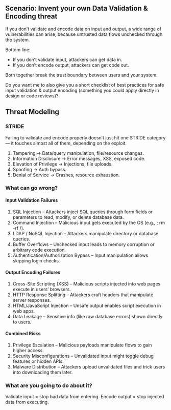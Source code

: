 ## Scenario: Invent your own Data Validation & Encoding threat

If you don’t validate and encode data on input and output, a wide range of vulnerabilities can arise, because untrusted data flows unchecked through the system. 

Bottom line:

- If you don’t validate input, attackers can get data in.
- If you don’t encode output, attackers can get code out.

Both together break the trust boundary between users and your system.

Do you want me to also give you a short checklist of best practices for safe input validation & output encoding (something you could apply directly in design or code reviews)?

## Threat Modeling

### STRIDE

Failing to validate and encode properly doesn’t just hit one STRIDE category — it touches almost all of them, depending on the exploit.

1. Tampering → Data/query manipulation, file/resource changes.
2. Information Disclosure → Error messages, XSS, exposed code.
3. Elevation of Privilege → Injections, file uploads.
4. Spoofing → Auth bypass.
5. Denial of Service → Crashes, resource exhaustion.

### What can go wrong?

#### Input Validation Failures

1. SQL Injection – Attackers inject SQL queries through form fields or parameters to read, modify, or delete database data.
2. Command Injection – Malicious input gets executed by the OS (e.g., ; rm -rf /).
3. LDAP / NoSQL Injection – Attackers manipulate directory or database queries.
4. Buffer Overflows – Unchecked input leads to memory corruption or arbitrary code execution.
5. Authentication/Authorization Bypass – Input manipulation allows skipping login checks.

#### Output Encoding Failures

1. Cross-Site Scripting (XSS) – Malicious scripts injected into web pages execute in users’ browsers.
2. HTTP Response Splitting – Attackers craft headers that manipulate server responses.
3. HTML/JavaScript Injection – Unsafe output enables script execution in web apps.
4. Data Leakage – Sensitive info (like raw database errors) shown directly to users.

#### Combined Risks

1. Privilege Escalation – Malicious payloads manipulate flows to gain higher access.
2. Security Misconfigurations – Unvalidated input might toggle debug features or hidden APIs.
3. Malware Distribution – Attackers upload unvalidated files and trick users into downloading them later.

### What are you going to do about it?

Validate input = stop bad data from entering.
Encode output = stop injected data from executing.
